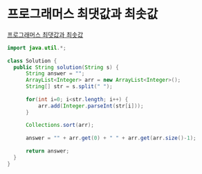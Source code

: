 # 프로그래머스 최댓값과 최솟값
[프로그래머스 최댓값과 최솟값](https://school.programmers.co.kr/learn/courses/30/lessons/12939)
```java
import java.util.*;
 
class Solution {
  public String solution(String s) {
      String answer = "";
      ArrayList<Integer> arr = new ArrayList<Integer>();
      String[] str = s.split(" ");
 
      for(int i=0; i<str.length; i++) {
          arr.add(Integer.parseInt(str[i]));
      }
      
      Collections.sort(arr);
 
      answer = "" + arr.get(0) + " " + arr.get(arr.size()-1);
 
      return answer;
  }
}
```